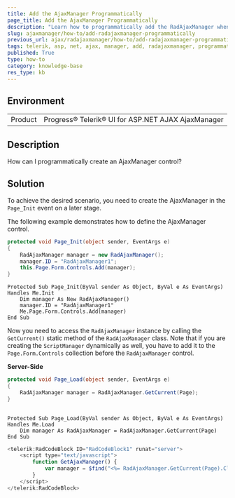 ```yaml
---
title: Add the AjaxManager Programmatically
page_title: Add the AjaxManager Programmatically
description: "Learn how to programmatically add the RadAjaxManager when working with Telerik UI for ASP.NET AJAX."
slug: ajaxmanager/how-to/add-radajaxmanager-programmatically
previous_url: ajax/radajaxmanager/how-to/add-radajaxmanager-programmatically, controls/ajaxmanager/how-to/add-radajaxmanager-programmatically 
tags: telerik, asp, net, ajax, manager, add, radajaxmanager, programmatically
published: True
type: how-to
category: knowledge-base
res_type: kb
---
```


## Environment

<table>
	<tbody>
		<tr>
			<td>Product</td>
			<td>Progress® Telerik® UI for ASP.NET AJAX AjaxManager</td>
		</tr>
	</tbody>
</table>

## Description

How can I programmatically create an AjaxManager control?

## Solution

To achieve the desired scenario, you need to create the AjaxManager in the `Page_Init` event on a later stage. 

The following example demonstrates how to define the AjaxManager control. 


````C#
protected void Page_Init(object sender, EventArgs e)
{
	RadAjaxManager manager = new RadAjaxManager();
	manager.ID = "RadAjaxManager1";
	this.Page.Form.Controls.Add(manager);
} 							
````
````VB
Protected Sub Page_Init(ByVal sender As Object, ByVal e As EventArgs) Handles Me.Init
	Dim manager As New RadAjaxManager()
	manager.ID = "RadAjaxManager1"
	Me.Page.Form.Controls.Add(manager)
End Sub
````


Now you need to access the `RadAjaxManager` instance by calling the `GetCurrent()` static method of the `RadAjaxManager` class. Note that if you are creating the `ScriptManager` dynamically as well, you have to add it to the `Page.Form.Controls` collection before the `RadAjaxManager` control.

**Server-Side**


````C#
protected void Page_Load(object sender, EventArgs e)
{    
	RadAjaxManager manager = RadAjaxManager.GetCurrent(Page);
}
				
````
````VB
Protected Sub Page_Load(ByVal sender As Object, ByVal e As EventArgs) Handles Me.Load
	Dim manager As RadAjaxManager = RadAjaxManager.GetCurrent(Page)
End Sub
````


````JavaScript
<telerik:RadCodeBlock ID="RadCodeBlock1" runat="server">
	<script type="text/javascript">
	    function GetAjaxManager() {
	        var manager = $find("<%= RadAjaxManager.GetCurrent(Page).ClientID %>")
	    }
	</script>
</telerik:RadCodeBlock>
````


